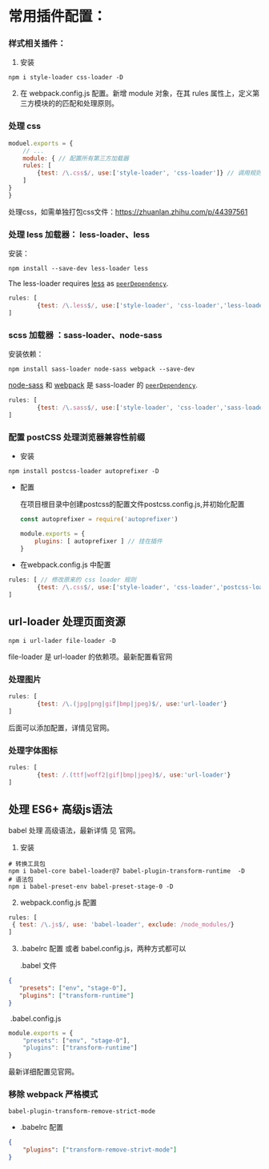 # 常用插件配置：

### 样式相关插件：

1. 安装

```shell
npm i style-loader css-loader -D
```

2. 在 webpack.config.js 配置。新增 module 对象，在其 rules 属性上，定义第三方模块的的匹配和处理原则。

### 处理 css
```js
moduel.exports = {
	// ...
	module: { // 配置所有第三方加载器
	rules: [
		{test: /\.css$/, use:['style-loader', 'css-loader']} // 调用规则，从右往左依次调用
	]
}
}
```
处理css，如需单独打包css文件：<https://zhuanlan.zhihu.com/p/44397561>

### 处理 less 加载器： less-loader、less 

安装：

```shell
npm install --save-dev less-loader less
```

The less-loader requires [less](https://github.com/less/less.js) as [`peerDependency`](https://docs.npmjs.com/files/package.json#peerdependencies).

```js
rules: [
		{test: /\.less$/, use:['style-loader', 'css-loader','less-loader']} 
]
```

### scss 加载器 ：sass-loader、node-sass

安装依赖：

```shell
npm install sass-loader node-sass webpack --save-dev
```

[node-sass](https://github.com/sass/node-sass) 和 [webpack](https://github.com/webpack) 是 sass-loader 的 [`peerDependency`](https://docs.npmjs.com/files/package.json#peerdependencies).

```js
rules: [
		{test: /\.sass$/, use:['style-loader', 'css-loader','sass-loader']} 
]
```

### 配置 postCSS 处理浏览器兼容性前缀

- 安装

```shell
npm install postcss-loader autoprefixer -D
```

- 配置

  在项目根目录中创建postcss的配置文件postcss.config.js,并初始化配置

  ```js
  const autoprefixer = require('autoprefixer')
  
  module.exports = {
      plugins: [ autoprefixer ] // 挂在插件
  }
  ```

- 在webpack.config.js 中配置

```js
rules: [ // 修改原来的 css loader 规则
		{test: /\.css$/, use:['style-loader', 'css-loader','postcss-loader']} 
]
```



## url-loader 处理页面资源

```shell
npm i url-lader file-loader -D
```

file-loader 是 url-loader 的依赖项。最新配置看官网

### 处理图片
```js
rules: [
		{test: /\.(jpg|png|gif|bmp|jpeg)$/, use:'url-loader'} 
]
```

后面可以添加配置，详情见官网。

### 处理字体图标
```js
rules: [
		{test: /.(ttf|woff2|gif|bmp|jpeg)$/, use:'url-loader'} 
]
```



## 处理 ES6+ 高级js语法 

babel 处理 高级语法，最新详情 见 官网。

1. 安装
 ```shell
 # 转换工具包
 npm i babel-core babel-loader@7 babel-plugin-transform-runtime  -D
 # 语法包
 npm i babel-preset-env babel-preset-stage-0 -D
 ```
 2. webpack.config.js 配置
 ```js
rules: [
  { test: /\.js$/, use: 'babel-loader', exclude: /node_modules/}
]
 ```
 3. .babelrc 配置 或者 babel.config.js，两种方式都可以

    .babel 文件

 ```json
{
	"presets": ["env", "stage-0"],
	"plugins": ["transform-runtime"]
}		
 ```

​	.babel.config.js

```js
module.exports = {
    "presets": ["env", "stage-0"],
	"plugins": ["transform-runtime"]
}
```

最新详细配置见官网。

### 移除 webpack 严格模式

`babel-plugin-transform-remove-strict-mode`

- .babelrc 配置
```json
{
	"plugins": ["transform-remove-strivt-mode"]
}

```



